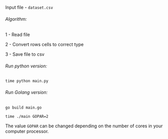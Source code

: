 Input file - `dataset.csv`

###### Algorithm:

1 - Read file

2 - Convert rows cells to correct type

3 - Save file to csv

###### Run python version:

``time python main.py``

###### Run Golang version:

``go build main.go``

``time ./main GOPAR=2``

The value `GOPAR` can be changed depending on the number of cores in your computer processor.